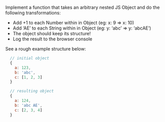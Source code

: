 Implement a function that takes an arbitrary nested JS Object and do the following transformations:

- Add +1 to each Number within in Object (eg: x: 9 => x: 10)
- Add ‘AE’ to each String within in Object (eg: y: ‘abc’ => y: ‘abcAE’)
- The object should keep its structure!
- Log the result to the browser console

See a rough example structure below:

```js
  // initial object
  {
    a: 123,
    b: 'abc',
    c: [1, 2, 3]
  }

  // resulting object
  {
    a: 124,
    b: 'abc AE',
    c: [2, 3, 4]
  }
```
